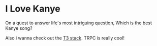 # I Love Kanye

On a quest to answer life's most intriguing question, Which is the best Kanye song?

Also i wanna check out the [T3 stack](https://init.tips).
TRPC is really cool!